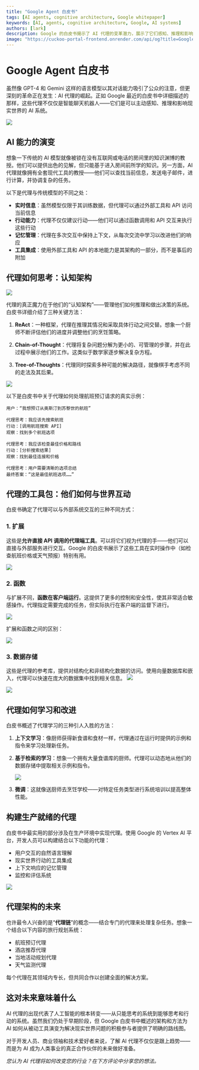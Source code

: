 ```yaml
---
title: "Google Agent 白皮书"
tags: [AI agents, cognitive architecture, Google whitepaper]
keywords: [AI, agents, cognitive architecture, Google, AI systems]
authors: [lark]
description: Google 的白皮书揭示了 AI 代理的变革潜力，展示了它们感知、推理和影响现实世界的能力。通过实时信息访问、行动能力和工具集成，了解这些代理如何与传统 AI 模型不同。
image: "https://cuckoo-portal-frontend.onrender.com/api/og?title=Google%20Agent%20白皮书"
---
```


# Google Agent 白皮书

虽然像 GPT-4 和 Gemini 这样的语言模型以其对话能力吸引了公众的注意，但更深刻的革命正在发生：AI 代理的崛起。正如 Google 最近的白皮书中详细描述的那样，这些代理不仅仅是智能聊天机器人——它们是可以主动感知、推理和影响现实世界的 AI 系统。

![](https://cuckoo-portal-frontend.onrender.com/api/og?title=Google%20Agent%20白皮书)

## AI 能力的演变

想象一下传统的 AI 模型就像被锁在没有互联网或电话的房间里的知识渊博的教授。他们可以提供出色的见解，但只能基于进入房间前所学的知识。另一方面，AI 代理就像拥有全套现代工具的教授——他们可以查找当前信息，发送电子邮件，进行计算，并协调复杂的任务。

以下是代理与传统模型的不同之处：

- **实时信息**：虽然模型仅限于其训练数据，但代理可以通过外部工具和 API 访问当前信息
- **行动能力**：代理不仅仅建议行动——他们可以通过函数调用和 API 交互来执行这些行动
- **记忆管理**：代理在多次交互中保持上下文，从每次交流中学习以改进他们的响应
- **工具集成**：使用外部工具和 API 的本地能力是其架构的一部分，而不是事后的附加

## 代理如何思考：认知架构

![](https://cuckoo-network.b-cdn.net/google-agent-1-arch.webp)

代理的真正魔力在于他们的“认知架构”——管理他们如何推理和做出决策的系统。白皮书详细介绍了三种关键方法：

1. **ReAct**：一种框架，代理在推理其情况和采取具体行动之间交替。想象一个厨师不断评估他们的进度并调整他们的烹饪策略。

2. **Chain-of-Thought**：代理将复杂问题分解为更小的、可管理的步骤，并在此过程中展示他们的工作。这类似于数学家逐步解决复杂方程。

3. **Tree-of-Thoughts**：代理同时探索多种可能的解决路径，就像棋手考虑不同的走法及其后果。

![](https://cuckoo-network.b-cdn.net/google-agent-2-reasoning-in-the-orchestration-layer.webp)

以下是白皮书中关于代理如何处理航班预订请求的真实示例：

```
用户：“我想预订从奥斯汀到苏黎世的航班”

代理思考：我应该先搜索航班
行动：[调用航班搜索 API]
观察：找到多个航班选项

代理思考：我应该检查最佳价格和路线
行动：[分析搜索结果]
观察：找到最佳连接和价格

代理思考：用户需要清晰的选项总结
最终答案：“这是最佳航班选项……”
```

## 代理的工具包：他们如何与世界互动

白皮书确定了代理可以与外部系统交互的三种不同方式：

### 1. 扩展

这些是**允许直接 API 调用的代理端工具**。可以将它们视为代理的手——他们可以直接与外部服务进行交互。Google 的白皮书展示了这些工具在实时操作中（如检查航班价格或天气预报）特别有用。

![](https://cuckoo-network.b-cdn.net/google-agent-3-extension.webp)

### 2. 函数

与扩展不同，**函数在客户端运行**。这提供了更多的控制和安全性，使其非常适合敏感操作。代理指定需要完成的任务，但实际执行在客户端的监督下进行。

![](https://cuckoo-network.b-cdn.net/google-agent-8-function.webp)

扩展和函数之间的区别：

![](https://cuckoo-network.b-cdn.net/google-agent-9-diff-extensions-functions.webp)

### 3. 数据存储

这些是代理的参考库，提供对结构化和非结构化数据的访问。使用向量数据库和嵌入，代理可以快速在庞大的数据集中找到相关信息。
![](https://cuckoo-network.b-cdn.net/google-agent-4-data-store.webp)

![](https://cuckoo-network.b-cdn.net/google-agent-5-data-store-details.webp)

## 代理如何学习和改进

白皮书概述了代理学习的三种引人入胜的方法：

1. **上下文学习**：像厨师获得新食谱和食材一样，代理通过在运行时提供的示例和指令来学习处理新任务。

2. **基于检索的学习**：想象一个拥有大量食谱库的厨师。代理可以动态地从他们的数据存储中提取相关示例和指令。

   ![](https://cuckoo-network.b-cdn.net/google-agent-6-rag-workflow.webp)

3. **微调**：这就像送厨师去烹饪学校——对特定任务类型进行系统培训以提高整体性能。

## 构建生产就绪的代理

白皮书中最实用的部分涉及在生产环境中实现代理。使用 Google 的 Vertex AI 平台，开发人员可以构建结合以下功能的代理：

- 用户交互的自然语言理解
- 现实世界行动的工具集成
- 上下文响应的记忆管理
- 监控和评估系统

![](https://cuckoo-network.b-cdn.net/google-agent-7-e2e-built-with-vertex.webp)

## 代理架构的未来

也许最令人兴奋的是“**代理链**”的概念——结合专门的代理来处理复杂任务。想象一个结合以下内容的旅行规划系统：

- 航班预订代理
- 酒店推荐代理
- 当地活动规划代理
- 天气监测代理

每个代理在其领域内专长，但共同合作以创建全面的解决方案。

## 这对未来意味着什么

AI 代理的出现代表了人工智能的根本转变——从只能思考的系统到能够思考和行动的系统。虽然我们仍处于早期阶段，但 Google 白皮书中概述的架构和方法为 AI 如何从被动工具演变为解决现实世界问题的积极参与者提供了明确的路线图。

对于开发人员、商业领袖和技术爱好者来说，了解 AI 代理不仅仅是跟上趋势——而是为 AI 成为人类事业的真正合作伙伴的未来做好准备。

*您认为 AI 代理将如何改变您的行业？在下方评论中分享您的想法。*
